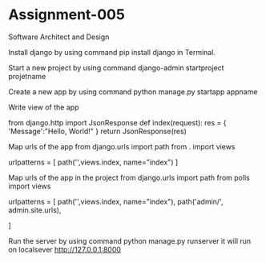 # Assignment-005
Software Architect and Design


Install django by using command pip install django in Terminal.

Start a new project by using command django-admin startproject projetname

Create a new app by using command python manage.py startapp appname

Write view of the app

from django.http import JsonResponse
def index(request):
    res = {
        'Message':"Hello, World!"
    }
    return JsonResponse(res)
    
Map urls of the app
from django.urls import path
from . import views

urlpatterns = [
    path('',views.index, name="index")
]

Map urls of the app in the project
from django.urls import path
from polls import views

urlpatterns = [
    path('',views.index, name="index"),
    path('admin/', admin.site.urls),
    
]

Run the server by using command python manage.py runserver
it will run on localsever http://127.0.0.1:8000
